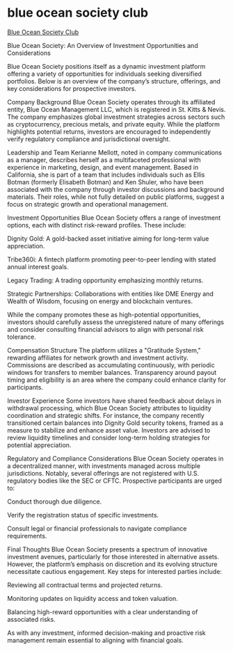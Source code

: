 # blue ocean society club

 <a href=“https://blueoceansociety.club”>Blue Ocean Society Club</a>

Blue Ocean Society: An Overview of Investment Opportunities and Considerations

Blue Ocean Society positions itself as a dynamic investment platform offering a variety of opportunities for individuals seeking diversified portfolios. Below is an overview of the company’s structure, offerings, and key considerations for prospective investors.

Company Background
Blue Ocean Society operates through its affiliated entity, Blue Ocean Management LLC, which is registered in St. Kitts & Nevis. The company emphasizes global investment strategies across sectors such as cryptocurrency, precious metals, and private equity. While the platform highlights potential returns, investors are encouraged to independently verify regulatory compliance and jurisdictional oversight.

Leadership and Team
Kerianne Mellott, noted in company communications as a manager, describes herself as a multifaceted professional with experience in marketing, design, and event management. Based in California, she is part of a team that includes individuals such as Ellis Botman (formerly Elisabeth Botman) and Ken Shuler, who have been associated with the company through investor discussions and background materials. Their roles, while not fully detailed on public platforms, suggest a focus on strategic growth and operational management.

Investment Opportunities
Blue Ocean Society offers a range of investment options, each with distinct risk-reward profiles. These include:

Dignity Gold: A gold-backed asset initiative aiming for long-term value appreciation.

Tribe360i: A fintech platform promoting peer-to-peer lending with stated annual interest goals.

Legacy Trading: A trading opportunity emphasizing monthly returns.

Strategic Partnerships: Collaborations with entities like DME Energy and Wealth of Wisdom, focusing on energy and blockchain ventures.

While the company promotes these as high-potential opportunities, investors should carefully assess the unregistered nature of many offerings and consider consulting financial advisors to align with personal risk tolerance.

Compensation Structure
The platform utilizes a "Gratitude System," rewarding affiliates for network growth and investment activity. Commissions are described as accumulating continuously, with periodic windows for transfers to member balances. Transparency around payout timing and eligibility is an area where the company could enhance clarity for participants.

Investor Experience
Some investors have shared feedback about delays in withdrawal processing, which Blue Ocean Society attributes to liquidity coordination and strategic shifts. For instance, the company recently transitioned certain balances into Dignity Gold security tokens, framed as a measure to stabilize and enhance asset value. Investors are advised to review liquidity timelines and consider long-term holding strategies for potential appreciation.

Regulatory and Compliance Considerations
Blue Ocean Society operates in a decentralized manner, with investments managed across multiple jurisdictions. Notably, several offerings are not registered with U.S. regulatory bodies like the SEC or CFTC. Prospective participants are urged to:

Conduct thorough due diligence.

Verify the registration status of specific investments.

Consult legal or financial professionals to navigate compliance requirements.

Final Thoughts
Blue Ocean Society presents a spectrum of innovative investment avenues, particularly for those interested in alternative assets. However, the platform’s emphasis on discretion and its evolving structure necessitate cautious engagement. Key steps for interested parties include:

Reviewing all contractual terms and projected returns.

Monitoring updates on liquidity access and token valuation.

Balancing high-reward opportunities with a clear understanding of associated risks.

As with any investment, informed decision-making and proactive risk management remain essential to aligning with financial goals.
